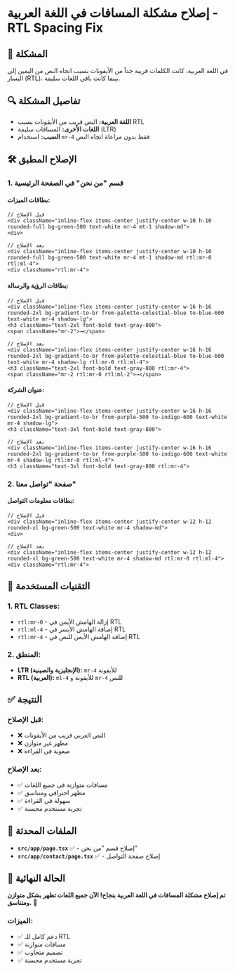 # إصلاح مشكلة المسافات في اللغة العربية - RTL Spacing Fix

## 🚨 المشكلة
في اللغة العربية، كانت الكلمات قريبة جداً من الأيقونات بسبب اتجاه النص من اليمين إلى اليسار (RTL)، بينما كانت باقي اللغات سليمة.

## 🔍 تفاصيل المشكلة
- **اللغة العربية:** النص قريب من الأيقونات بسبب RTL
- **اللغات الأخرى:** المسافات سليمة (LTR)
- **السبب:** استخدام `mr-4` فقط بدون مراعاة اتجاه النص

## 🛠️ الإصلاح المطبق

### **1. قسم "من نحن" في الصفحة الرئيسية**

#### **بطاقات الميزات:**
```tsx
// قبل الإصلاح
<div className="inline-flex items-center justify-center w-10 h-10 rounded-full bg-green-500 text-white mr-4 mt-1 shadow-md">
<div>

// بعد الإصلاح
<div className="inline-flex items-center justify-center w-10 h-10 rounded-full bg-green-500 text-white mr-4 mt-1 shadow-md rtl:mr-0 rtl:ml-4">
<div className="rtl:mr-4">
```

#### **بطاقات الرؤية والرسالة:**
```tsx
// قبل الإصلاح
<div className="inline-flex items-center justify-center w-16 h-16 rounded-2xl bg-gradient-to-br from-palette-celestial-blue to-blue-600 text-white mr-4 shadow-lg">
<h3 className="text-2xl font-bold text-gray-800">
<span className="mr-2">→</span>

// بعد الإصلاح
<div className="inline-flex items-center justify-center w-16 h-16 rounded-2xl bg-gradient-to-br from-palette-celestial-blue to-blue-600 text-white mr-4 shadow-lg rtl:mr-0 rtl:ml-4">
<h3 className="text-2xl font-bold text-gray-800 rtl:mr-4">
<span className="mr-2 rtl:mr-0 rtl:ml-2">→</span>
```

#### **عنوان الشركة:**
```tsx
// قبل الإصلاح
<div className="inline-flex items-center justify-center w-16 h-16 rounded-2xl bg-gradient-to-br from-purple-500 to-indigo-600 text-white mr-4 shadow-lg">
<h3 className="text-3xl font-bold text-gray-800">

// بعد الإصلاح
<div className="inline-flex items-center justify-center w-16 h-16 rounded-2xl bg-gradient-to-br from-purple-500 to-indigo-600 text-white mr-4 shadow-lg rtl:mr-0 rtl:ml-4">
<h3 className="text-3xl font-bold text-gray-800 rtl:mr-4">
```

### **2. صفحة "تواصل معنا"**

#### **بطاقات معلومات التواصل:**
```tsx
// قبل الإصلاح
<div className="inline-flex items-center justify-center w-12 h-12 rounded-xl bg-green-500 text-white mr-4 shadow-md">
<div>

// بعد الإصلاح
<div className="inline-flex items-center justify-center w-12 h-12 rounded-xl bg-green-500 text-white mr-4 shadow-md rtl:mr-0 rtl:ml-4">
<div className="rtl:mr-4">
```

## 🎯 التقنيات المستخدمة

### **1. RTL Classes:**
- `rtl:mr-0` - إزالة الهامش الأيمن في RTL
- `rtl:ml-4` - إضافة الهامش الأيسر في RTL
- `rtl:mr-4` - إضافة الهامش الأيمن للنص في RTL

### **2. المنطق:**
- **LTR (الإنجليزية والصينية):** `mr-4` للأيقونة
- **RTL (العربية):** `ml-4` للأيقونة و `mr-4` للنص

## ✅ النتيجة

### **قبل الإصلاح:**
- ❌ النص العربي قريب من الأيقونات
- ❌ مظهر غير متوازن
- ❌ صعوبة في القراءة

### **بعد الإصلاح:**
- ✅ مسافات متوازنة في جميع اللغات
- ✅ مظهر احترافي ومتناسق
- ✅ سهولة في القراءة
- ✅ تجربة مستخدم محسنة

## 📝 الملفات المحدثة

- **`src/app/page.tsx`** ✅ - إصلاح قسم "من نحن"
- **`src/app/contact/page.tsx`** ✅ - إصلاح صفحة التواصل

## 🚀 الحالة النهائية

**تم إصلاح مشكلة المسافات في اللغة العربية بنجاح! الآن جميع اللغات تظهر بشكل متوازن ومتناسق.** 🎉

### **الميزات:**
- ✅ دعم كامل للـ RTL
- ✅ مسافات متوازنة
- ✅ تصميم متجاوب
- ✅ تجربة مستخدم محسنة
